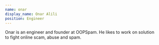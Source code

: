 ```yaml
---
name: onar
display_name: Onar Alili
position: Engineer
---
```

Onar is an engineer and founder at OOPSpam. He likes to work on solution to fight online scam, abuse and spam.